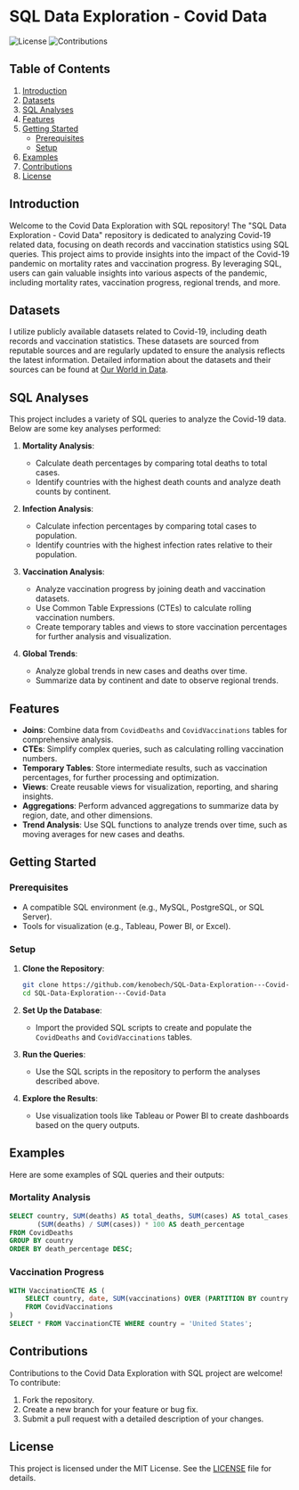 # SQL Data Exploration - Covid Data

![License](https://img.shields.io/badge/license-MIT-blue)
![Contributions](https://img.shields.io/badge/contributions-welcome-brightgreen)

## Table of Contents
1. [Introduction](#introduction)
2. [Datasets](#datasets)
3. [SQL Analyses](#sql-analyses)
4. [Features](#features)
5. [Getting Started](#getting-started)
   - [Prerequisites](#prerequisites)
   - [Setup](#setup)
6. [Examples](#examples)
7. [Contributions](#contributions)
8. [License](#license)

## Introduction
Welcome to the Covid Data Exploration with SQL repository! The "SQL Data Exploration - Covid Data" repository is dedicated to analyzing Covid-19 related data, focusing on death records and vaccination statistics using SQL queries. This project aims to provide insights into the impact of the Covid-19 pandemic on mortality rates and vaccination progress. By leveraging SQL, users can gain valuable insights into various aspects of the pandemic, including mortality rates, vaccination progress, regional trends, and more.

## Datasets
I utilize publicly available datasets related to Covid-19, including death records and vaccination statistics. These datasets are sourced from reputable sources and are regularly updated to ensure the analysis reflects the latest information. Detailed information about the datasets and their sources can be found at [Our World in Data](https://ourworldindata.org/covid-deaths).

## SQL Analyses
This project includes a variety of SQL queries to analyze the Covid-19 data. Below are some key analyses performed:

1. **Mortality Analysis**:
   - Calculate death percentages by comparing total deaths to total cases.
   - Identify countries with the highest death counts and analyze death counts by continent.

2. **Infection Analysis**:
   - Calculate infection percentages by comparing total cases to population.
   - Identify countries with the highest infection rates relative to their population.

3. **Vaccination Analysis**:
   - Analyze vaccination progress by joining death and vaccination datasets.
   - Use Common Table Expressions (CTEs) to calculate rolling vaccination numbers.
   - Create temporary tables and views to store vaccination percentages for further analysis and visualization.

4. **Global Trends**:
   - Analyze global trends in new cases and deaths over time.
   - Summarize data by continent and date to observe regional trends.

## Features
- **Joins**: Combine data from `CovidDeaths` and `CovidVaccinations` tables for comprehensive analysis.
- **CTEs**: Simplify complex queries, such as calculating rolling vaccination numbers.
- **Temporary Tables**: Store intermediate results, such as vaccination percentages, for further processing and optimization.
- **Views**: Create reusable views for visualization, reporting, and sharing insights.
- **Aggregations**: Perform advanced aggregations to summarize data by region, date, and other dimensions.
- **Trend Analysis**: Use SQL functions to analyze trends over time, such as moving averages for new cases and deaths.

## Getting Started

### Prerequisites
- A compatible SQL environment (e.g., MySQL, PostgreSQL, or SQL Server).
- Tools for visualization (e.g., Tableau, Power BI, or Excel).

### Setup
1. **Clone the Repository**:
   ```bash
   git clone https://github.com/kenobech/SQL-Data-Exploration---Covid-Data.git
   cd SQL-Data-Exploration---Covid-Data
   ```

2. **Set Up the Database**:
   - Import the provided SQL scripts to create and populate the `CovidDeaths` and `CovidVaccinations` tables.

3. **Run the Queries**:
   - Use the SQL scripts in the repository to perform the analyses described above.

4. **Explore the Results**:
   - Use visualization tools like Tableau or Power BI to create dashboards based on the query outputs.

## Examples
Here are some examples of SQL queries and their outputs:

### Mortality Analysis
```sql
SELECT country, SUM(deaths) AS total_deaths, SUM(cases) AS total_cases,
       (SUM(deaths) / SUM(cases)) * 100 AS death_percentage
FROM CovidDeaths
GROUP BY country
ORDER BY death_percentage DESC;
```

### Vaccination Progress
```sql
WITH VaccinationCTE AS (
    SELECT country, date, SUM(vaccinations) OVER (PARTITION BY country ORDER BY date) AS rolling_vaccinations
    FROM CovidVaccinations
)
SELECT * FROM VaccinationCTE WHERE country = 'United States';
```

## Contributions
Contributions to the Covid Data Exploration with SQL project are welcome! To contribute:
1. Fork the repository.
2. Create a new branch for your feature or bug fix.
3. Submit a pull request with a detailed description of your changes.

## License
This project is licensed under the MIT License. See the [LICENSE](LICENSE) file for details.
